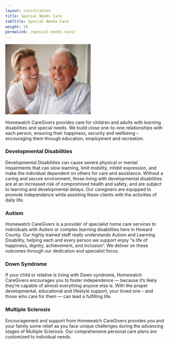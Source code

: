 ```yaml
---
layout: consultation
title: Special Needs Care
tabTitle: Special Needs Care
weight: 50
permalink: /special-needs-care/
---
```


<img class="pull-right" title="Elderly Man On Wheelchair With A Nurse" src="/img/post-images/Elderly-Man-On-Wheelchair-With-A-Nurse.png" alt="Elderly Man On Wheelchair With A Nurse" width="270px"/>

Homewatch CareGivers provides care for children and adults with learning disabilities and special needs. We build close one-to-one relationships with each person, ensuring their happiness, security and wellbeing – encouraging them through education, employment and recreation.

### Developmental Disabilities
Developmental Disabilities can cause severe physical or mental impairments that can slow learning, limit mobility, inhibit expression, and make the individual dependent on others for care and assistance. Without a caring and secure environment, those living with developmental disabilities are at an increased risk of compromised health and safety, and are subject to learning and developmental delays. Our caregivers are equipped to promote independence while assisting these clients with the activities of daily life.

### Autism
Homewatch CareGivers is a provider of specialist home care services to individuals with Autism or complex learning disabilities here in Howard County. Our highly trained staff really understands Autism and Learning Disability, helping each and every person we support enjoy “a life of happiness, dignity, achievement, and inclusion“. We deliver on these outcomes through our dedication and specialist focus.

### Down Syndrome
If your child or relative is living with Down syndrome, Homewatch CareGivers encourages you to foster independence — because it’s likely they’re capable of almost everything anyone else is. With the proper developmental, educational and lifestyle support, your loved one – and those who care for them — can lead a fulfilling life.

### Multiple Sclerosis
Encouragement and support from Homewatch CareGivers provides you and your family some relief as you face unique challenges during the advancing stages of Multiple Sclerosis. Our comprehensive personal care plans are customized to individual needs.
